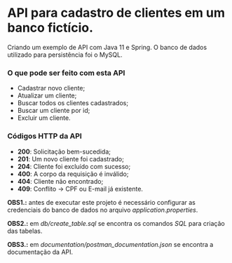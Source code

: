 # API para cadastro de clientes em um banco fictício.

Criando um exemplo de API com Java 11 e Spring. O banco de dados utilizado para persistência foi o MySQL.

### O que pode ser feito com esta API
- Cadastrar novo cliente;
- Atualizar um cliente;
- Buscar todos os clientes cadastrados;
- Buscar um cliente por id;
- Excluir um cliente.

### Códigos HTTP da API
- **200**: Solicitação bem-sucedida;
- **201**: Um novo cliente foi cadastrado;
- **204**: Cliente foi excluído com sucesso;
- **400**: A corpo da requisição é inválido;
- **404**: Cliente não encontrado;
- **409**: Conflito -> CPF ou E-mail já existente.

**OBS1.:** antes de executar este projeto é necessário configurar as credenciais do banco de dados no arquivo *application.properties*.

**OBS2.:** em *db/create_table.sql* se encontra os comandos *SQL* para criação das tabelas.

**OBS3.:** em *documentation/postman_documentation.json* se encontra a documentação da API.